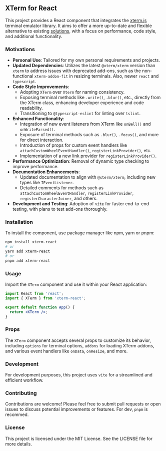 ## XTerm for React

This project provides a React component that integrates the [xterm.js](https://xtermjs.org/) terminal emulator library. It aims to offer a more up-to-date and flexible alternative to existing [solutions](https://github.com/robert-harbison/xterm-for-react), with a focus on performance, code style, and additional functionality.

### Motivations

- **Personal Use**: Tailored for my own personal requirements and projects.
- **Updated Dependencies**: Utilizes the latest `@xterm/xterm` version than `xterm` to address issues with deprecated add-ons, such as the non-functional `xterm-addon-fit` in resizing terminals. Also, newer `react` and `typescript`.
- **Code Style Improvements**:
  - Adopting `XTerm` over `Xterm` for naming consistency.
  - Exposing terminal methods like `.write()`, `.blur()`, etc., directly from the XTerm class, enhancing developer experience and code readability.
  - Transitioning to `@typescript-eslint` for linting over `tslint`.
- **Enhanced Functionality**:
  - Integration of new event listeners from XTerm like `onBell()` and `onWriteParsed()`.
  - Exposure of terminal methods such as `.blur()`, `.focus()`, and more for direct interaction.
  - Introduction of props for custom event handlers like `attachCustomWheelEventHandler()`, `registerLinkProvider()`, etc.
  - Implementation of a new link provider for `registerLinkProvider()`.
- **Performance Optimization**: Removal of dynamic type checking to improve performance.
- **Documentation Enhancements**:
  - Updated documentation to align with `@xterm/xterm`, including new types like `IEventListener`.
  - Detailed comments for methods such as `attachCustomWheelEventHandler`, `registerLinkProvider`, `registerCharacterJoiner`, and others.
- **Development and Testing**: Adoption of `vite` for faster end-to-end testing, with plans to test add-ons thoroughly.

### Installation

To install the component, use package manager like npm, yarn or pnpm:

```bash
npm install xterm-react
# or
yarn add xterm-react
# or
pnpm add xterm-react
```

### Usage

Import the `XTerm` component and use it within your React application:

```jsx
import React from 'react';
import { XTerm } from 'xterm-react';

export default function App() {
  return <XTerm />;
}
```

### Props

The `XTerm` component accepts several props to customize its behavior, including `options` for terminal options, `addons` for loading XTerm addons, and various event handlers like `onData`, `onResize`, and more.

### Development

For development purposes, this project uses `vite` for a streamlined and efficient workflow.

### Contributing

Contributions are welcome! Please feel free to submit pull requests or open issues to discuss potential improvements or features.
For dev, `pnpm` is recommed.

### License

This project is licensed under the MIT License. See the LICENSE file for more details.
